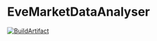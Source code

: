 # EveMarketDataAnalyser
[![BuildArtifact](https://github.com/feonor21/EveMarketDataAnalyser/actions/workflows/OnRelease.yml/badge.svg)](https://github.com/feonor21/EveMarketDataAnalyser/actions/workflows/OnRelease.yml)
